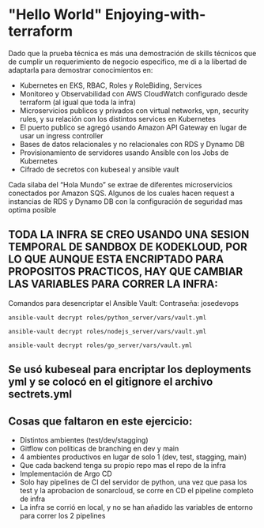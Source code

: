 # "Hello World" Enjoying-with-terraform

Dado que la prueba técnica es más una demostración de skills técnicos que de cumplir un requerimiento de negocio especifico, me di a la libertad de adaptarla para demostrar conocimientos en: 

- Kubernetes en EKS, RBAC, Roles y RoleBiding, Services
- Monitoreo y Observabilidad con AWS CloudWatch configurado desde terraform (al igual que toda la infra)
- Microservicios publicos y privados con virtual networks, vpn, security rules, y su relación con los distintos services en Kubernetes
- El puerto publico se agregó usando Amazon API Gateway en lugar de usar un ingress controller
- Bases de datos relacionales y no relacionales con RDS y Dynamo DB
- Provisionamiento de servidores usando Ansible con los Jobs de Kubernetes
- Cifrado de secretos con kubeseal y ansible vault


Cada silaba del “Hola Mundo” se extrae de diferentes microservicios conectados por Amazon SQS. Algunos de los cuales hacen request a instancias de RDS y Dynamo DB con la configuración de seguridad mas optima posible

## TODA LA INFRA SE CREO USANDO UNA SESION TEMPORAL DE SANDBOX DE KODEKLOUD, POR LO QUE AUNQUE ESTA ENCRIPTADO PARA PROPOSITOS PRACTICOS, HAY QUE CAMBIAR LAS VARIABLES PARA CORRER LA INFRA: 

Comandos para desencriptar el Ansible Vault:
Contraseña: josedevops
```
ansible-vault decrypt roles/python_server/vars/vault.yml

ansible-vault decrypt roles/nodejs_server/vars/vault.yml

ansible-vault decrypt roles/go_server/vars/vault.yml
```

## Se usó kubeseal para encriptar los deployments yml y se colocó en el gitignore el archivo sectrets.yml

## Cosas que faltaron en este ejercicio:
- Distintos ambientes (test/dev/stagging)
- Gitflow con políticas de branching en dev y main
- 4 ambientes productivos en lugar de solo 1 (dev, test, stagging, main)
- Que cada backend tenga su propio repo mas el repo de la infra
- Implementación de Argo CD
- Solo hay pipelines de CI del servidor de python, una vez que pasa los test y la aprobacion de sonarcloud, se corre en CD el pipeline completo de infra
- La infra se corrió en local, y no se han añadido las variables de entorno para correr los 2 pipelines
